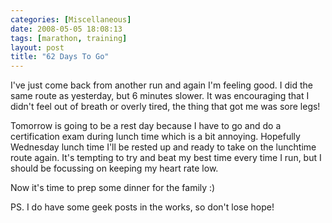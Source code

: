```yaml
---
categories: [Miscellaneous]
date: 2008-05-05 18:08:13
tags: [marathon, training]
layout: post
title: "62 Days To Go"
---
```

I've just come back from another run and again I'm feeling good. I did the same route as yesterday, but 6 minutes slower. It was encouraging that I didn't feel out of breath or overly tired, the thing that got me was sore legs!

Tomorrow is going to be a rest day because I have to go and do a certification exam during lunch time which is a bit annoying. Hopefully Wednesday lunch time I'll be rested up and ready to take on the lunchtime route again. It's tempting to try and beat my best time every time I run, but I should be focussing on keeping my heart rate low.

Now it's time to prep some dinner for the family :)

PS. I do have some geek posts in the works, so don't lose hope!
